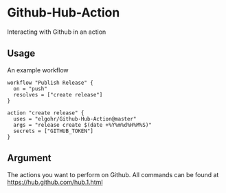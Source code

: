 # Github-Hub-Action
Interacting with Github in an action

## Usage
An example workflow
```
workflow "Publish Release" {
  on = "push"
  resolves = ["create release"]
}

action "create release" {
  uses = "elgohr/Github-Hub-Action@master"
  args = "release create $(date +%Y%m%d%H%M%S)"
  secrets = ["GITHUB_TOKEN"]
}
```

## Argument

The actions you want to perform on Github.
All commands can be found at https://hub.github.com/hub.1.html
